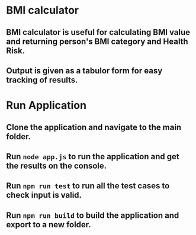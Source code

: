 # BMI calculator

## BMI calculator is useful for calculating BMI value and returning person's BMI category and Health Risk.
## Output is given as a tabulor form for easy tracking of results.

# Run Application

## Clone the application and navigate to the main folder.
## Run `node app.js` to run the application and get the results on the console.
## Run `npm run test` to run all the test cases to check input is valid.
## Run `npm run build` to build the application and export to a new folder.
